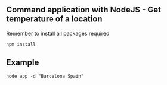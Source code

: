 ## Command application with NodeJS - Get temperature of a location

Remember to install all packages required

```
npm install
```

## Example
```
node app -d "Barcelona Spain"
```
